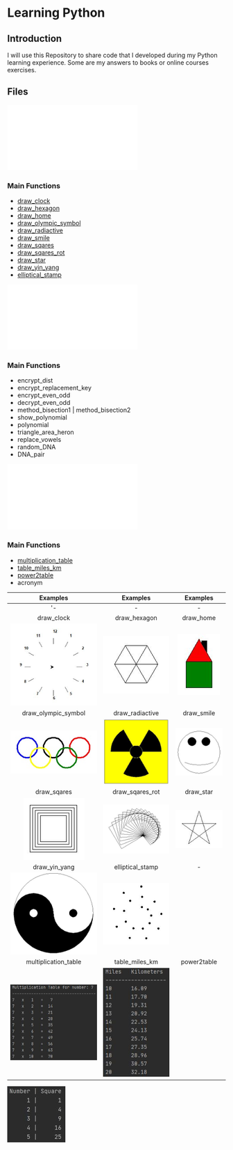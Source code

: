 # Learning Python

## Introduction
I will use this Repository to share code that I developed during my Python learning experience.
Some are my answers to books or online courses exercises.

## Files
![Turtle_Experiments.py](/Turtle%20Experiments/Turtle_Experiments.py)

### Main Functions
* [draw_clock](/Turtle%20Experiments/Images/draw_clock.jpg)
* [draw_hexagon](/Turtle%20Experiments/Images/draw_hexagon.jpg)
* [draw_home](/Turtle%20Experiments/Images/draw_home.jpg)
* [draw_olympic_symbol](/Turtle%20Experiments/Images/draw_olympic_symbol.jpg)
* [draw_radiactive](/Turtle%20Experiments/Images/draw_radiactive.jpg)
* [draw_smile](/Turtle%20Experiments/Images/draw_smile.JPG)
* [draw_sqares](/Turtle%20Experiments/Images/draw_sqares.jpg)
* [draw_sqares_rot](/Turtle%20Experiments/Images/draw_sqares_rot.jpg)
* [draw_star](/Turtle%20Experiments/Images/draw_star.jpg)
* [draw_yin_yang](/Turtle%20Experiments/Images/draw_yin_yang.jpg)
* [elliptical_stamp](/Turtle%20Experiments/Images/elliptical_stamp.jpg)


![objects_operations.py](/Objects%20-%20Simple%20operations/objects_operations.py)

### Main Functions
* encrypt_dist
* encrypt_replacement_key
* encrypt_even_odd
* decrypt_even_odd
* method_bisection1 | method_bisection2
* show_polynomial
* polynomial
* triangle_area_heron
* replace_vowels
* random_DNA
* DNA_pair


![Print_Formating.py](/Print%20Formatting/Print_Formating.py)

### Main Functions
* [multiplication_table](/Print%20Formatting/Images/multiplication_table.jpg)
* [table_miles_km](/Print%20Formatting/Images/table_miles_km.jpg)
* [power2table](/Print%20Formatting/Images/power2table.jpg)
* acronym


Examples | Examples | Examples
:---: | :---: | :---:
'- | - | -
draw_clock | draw_hexagon | draw_home
![draw_clock](/Turtle%20Experiments/Images/draw_clock.jpg) | ![draw_hexagon](/Turtle%20Experiments/Images/draw_hexagon.jpg) | ![draw_home](/Turtle%20Experiments/Images/draw_home.jpg)
draw_olympic_symbol | draw_radiactive | draw_smile
![draw_olympic_symbol](/Turtle%20Experiments/Images/draw_olympic_symbol.jpg) | ![draw_radiactive](/Turtle%20Experiments/Images/draw_radiactive.jpg) | ![draw_smile](/Turtle%20Experiments/Images/draw_smile.JPG)
draw_sqares | draw_sqares_rot | draw_star
![draw_sqares](/Turtle%20Experiments/Images/draw_sqares.jpg) | ![draw_sqares_rot](/Turtle%20Experiments/Images/draw_sqares_rot.jpg) | ![draw_star](/Turtle%20Experiments/Images/draw_star.jpg)
draw_yin_yang | elliptical_stamp | -
![draw_yin_yang](/Turtle%20Experiments/Images/draw_yin_yang.jpg) | ![elliptical_stamp](/Turtle%20Experiments/Images/elliptical_stamp.jpg)
multiplication_table | table_miles_km | power2table
![multiplication_table](/Print%20Formatting/Images/multiplication_table.jpg) | ![table_miles_km](/Print%20Formatting/Images/table_miles_km.jpg) |
 ![power2table](/Print%20Formatting/Images/power2table.jpg)
